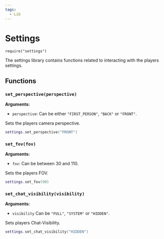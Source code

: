 ```yaml
---
tags:
  - Lib
---
```


# Settings

`require("settings")`

The settings library contains functions related to interacting with the players settings.

## Functions

### `set_perspective(perspective)`

**Arguments:**

- `perspective`: Can be either `"FIRST_PERSON"`, `"BACK"` or `"FRONT"`.

Sets the players camera perspective.

```lua title="example.lua"
settings.set_perspective("FRONT")
```

### `set_fov(fov)`

**Arguments:**

- `fov`: Can be between 30 and 110.

Sets the players FOV.

```lua title="example.lua"
settings.set_fov(90)
```

### `set_chat_visibility(visibility)`

**Arguments:**

- `visibility` Can be `"FULL"`, `"SYSTEM"` or `"HIDDEN"`.

Sets players Chat-Visibility.

```lua title="example.lua"
settings.set_chat_visibility("HIDDEN")
```
